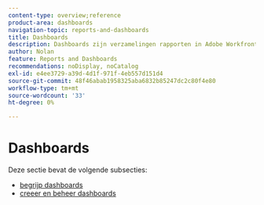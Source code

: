 ```yaml
---
content-type: overview;reference
product-area: dashboards
navigation-topic: reports-and-dashboards
title: Dashboards
description: Dashboards zijn verzamelingen rapporten in Adobe Workfront. Bekijk deze gebieden om inzicht te krijgen in dashboards in Workfront.
author: Nolan
feature: Reports and Dashboards
recommendations: noDisplay, noCatalog
exl-id: e4ee3729-a39d-4d1f-971f-4eb557d151d4
source-git-commit: 48f46abab1958325aba6832b85247dc2c80f4e80
workflow-type: tm+mt
source-wordcount: '33'
ht-degree: 0%

---
```


# Dashboards

Deze sectie bevat de volgende subsecties:

* [ begrijp dashboards ](../../reports-and-dashboards/dashboards/understanding-dashboards/understand-dashboards.md)
* [ creeer en beheer dashboards ](../../reports-and-dashboards/dashboards/creating-and-managing-dashboards/create-and-manage-dashboards.md)
